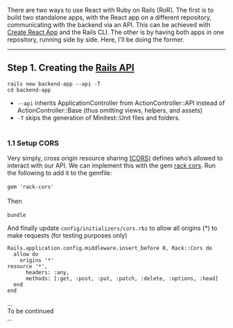 There are two ways to use React with Ruby on Rails (RoR). The first is to build two standalone apps, with the React app on a different repository, communicating with the backend via an API. This can be achieved with [Create React App](https://reactjs.org/docs/create-a-new-react-app.html) and the Rails CLI. The other is by having both apps in one repository, running side by side. Here, I'll be doing the former. 
<br>

---

## Step 1. Creating the [Rails API](https://guides.rubyonrails.org/api_app.html) <br>
```
rails new backend-app --api -T
cd backend-app
```
* `--api` inherits ApplicationController from ActionController::API instead of ActionController::Base (thus omitting views, helpers, and assets)
* `-T` skips the generation of Minitest::Unit files and folders.
<br> <br>

### 1.1 Setup CORS <br>
Very simply, cross origin resource sharing [(CORS)](https://developer.mozilla.org/en-US/docs/Web/HTTP/CORS) defines who’s allowed to interact with our API. We can implement this with the gem [rack cors](https://github.com/cyu/rack-cors). Run the following to add it to the gemfile:  <br><br>
`gem 'rack-cors'` <br><br>
Then <br><br>
`bundle` <br>

And finally update `config/initializers/cors.rbz` to allow all origins (*) to make requests (for testing purposes only)
```
Rails.application.config.middleware.insert_before 0, Rack::Cors do
  allow do
    origins '*'
resource '*',
      headers: :any,
      methods: [:get, :post, :put, :patch, :delete, :options, :head]
  end
end
```
... <br>
To be continued <br>
...









<!-- 
https://www.section.io/engineering-education/how-to-integrate-a-react-application-with-rails-api/

https://www.youtube.com/watch?v=sh4WrNGDvQM

https://blog.devgenius.io/create-a-rails-api-with-react-frontend-using-hooks-and-typescript-dcb4e84c3dbf

https://blog.logrocket.com/getting-started-with-create-react-app-d93147444a27/

https://hibbard.eu/rails-react-crud-app/
 -->
